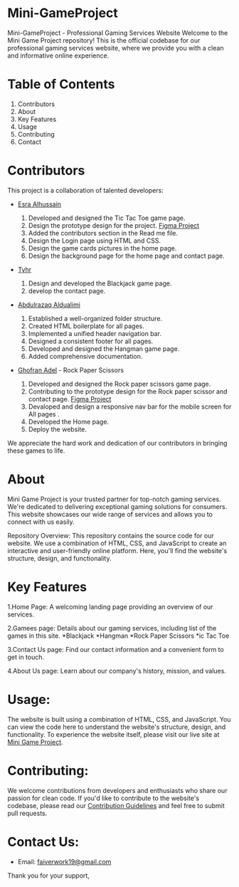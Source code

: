 # Mini-GameProject
Mini-GameProject - Professional Gaming Services Website
Welcome to the Mini Game Project repository! This is the official codebase for our professional gaming services website, where we provide you with a clean and informative online experience.

# Table of Contents
1. Contributors
2. About
3. Key Features
4. Usage
5. Contributing
6. Contact

# Contributors

This project is a collaboration of talented developers:

- [Esra Alhussain](https://github.com/Esra-Alhussain)  
   1. Developed and designed the Tic Tac Toe game page. 
   2. Design the prototype design for the project.
   [Figma Project](https://www.figma.com/file/T4fTtUdeM4ZTYPuCt0JMUz/Mini-Game-project?type=design&node-id=0%3A1&mode=design&t=0MmIFZA1t6qcUi9K-1)
   3. Added the contributors section in the Read me file.
   4. Design the Login page using HTML and CSS.
   5. Design the game cards pictures in the home page.
   6. Design the background page for the home page and contact page.
   

- [Tyhr](https://github.com/ttrubiak)
  1. Design and developed the Blackjack game page.
  2. develop the contact page.
     
- [Abdulrazaq Aldualimi](https://github.com/abdulrazzaqal-dulaimi)
  1. Established a well-organized folder structure. 
  2. Created HTML boilerplate for all pages. 
  3. Implemented a unified header navigation bar. 
  4. Designed a consistent footer for all pages. 
  5. Developed and designed the Hangman game page. 
  6. Added comprehensive documentation.

- [Ghofran Adel](https://github.com/ghufran-adel) - Rock Paper Scissors
  1. Developed and designed the Rock paper scissors game page. 
  2. Contributing to the prototype design for the Rock paper scissor and contact page.
  [Figma Project](https://www.figma.com/file/T4fTtUdeM4ZTYPuCt0JMUz/Mini-Game-project?type=design&node-id=0%3A1&mode=design&t=0MmIFZA1t6qcUi9K-1)
  3. Devaloped and design a responsive nav bar for the mobile screen for All pages .
  4. Developed the Home page.
  5. Deploy the website.


We appreciate the hard work and dedication of our contributors in bringing these games to life.
   
# About 
Mini Game Project is your trusted partner for top-notch gaming services. We're dedicated to delivering exceptional gaming solutions for consumers. This website showcases our wide range of services and allows you to connect with us easily.

Repository Overview:
This repository contains the source code for our website. We use a combination of HTML, CSS, and JavaScript to create an interactive and user-friendly online platform. Here, you'll find the website's structure, design, and functionality.

# Key Features
1.Home Page: A welcoming landing page providing an overview of our services.

2.Gamees page: Details about our gaming services, including list of the games in this site.
    *Blackjack
    *Hangman
    *Rock Paper Scissors
    *ic Tac Toe

3.Contact Us page: Find our contact information and a convenient form to get in touch.

4.About Us page: Learn about our company's history, mission, and values.

# Usage:
The website is built using a combination of HTML, CSS, and JavaScript. You can view the code here to understand the website's structure, design, and functionality. To experience the website itself, please visit our live site at [Mini Game Project]([https://www.judeycleaning.com](https://ghufran-adel.github.io/Mini-GameProject/index.html)).

# Contributing:
We welcome contributions from developers and enthusiasts who share our passion for clean code. If you'd like to contribute to the website's codebase, please read our [Contribution Guidelines](CONTRIBUTING.md) and feel free to submit pull requests.

# Contact Us:
- Email: faiverwork19@gmail.com

Thank you for your support,
